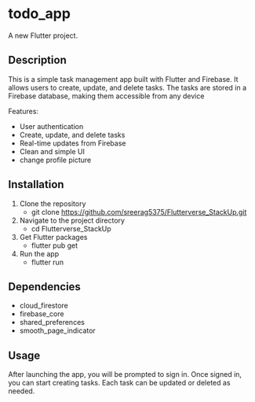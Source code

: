 # todo_app

A new Flutter project.

## Description

This is a simple task management app built with Flutter and Firebase. It allows users to create, update, and delete tasks. The tasks are stored in a Firebase database, making them accessible from any device

Features:

- User authentication
- Create, update, and delete tasks
- Real-time updates from Firebase
- Clean and simple UI
- change profile picture

## Installation
1) Clone the repository
   - git clone https://github.com/sreerag5375/Flutterverse_StackUp.git
2) Navigate to the project directory
   - cd Flutterverse_StackUp
3) Get Flutter packages
   - flutter pub get
4) Run the app
   - flutter run

## Dependencies
 - cloud_firestore
 - firebase_core
 - shared_preferences
 - smooth_page_indicator
   
## Usage
After launching the app, you will be prompted to sign in. Once signed in, you can start creating tasks. Each task can be updated or deleted as needed.
